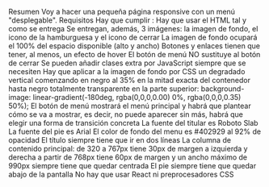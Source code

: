 Resumen
Voy a hacer una pequeña página responsive con un menú "desplegable".
Requisitos
Hay que cumplir :
Hay que usar el HTML tal y como se entrega
Se entregan, además, 3 imágenes: la imagen de fondo, el icono de la hamburguesa y el icono de cerrar
La imagen de fondo ocupará el 100% del espacio disponible (alto y ancho)
Botones y enlaces tienen que tener, al menos, un efecto de hover
El botón de menú NO sustituye al botón de cerrar
Se pueden añadir clases extra por JavaScript siempre que se necesiten
Hay que aplicar a la imagen de fondo por CSS un degradado vertical comenzando en negro al 35% en la mitad exacta del contenedor hasta negro totalmente transparente en la parte superior:
background-image: linear-gradient(-180deg, rgba(0,0,0,0.00) 0%, rgba(0,0,0,0.35) 50%);
El botón de menú mostrará el menú principal y habrá que plantear cómo se va a mostrar, es decir, no puede aparecer sin más, habrá que elegir una forma de transición concreta
La fuente del titular es Roboto Slab
La fuente del pie es Arial
El color de fondo del menu es #402929 al 92% de opacidad
El título siempre tiene que ir en dos líneas
La columna de contenido principal:
de 320 a 767px tiene 30px de margen a izquierda y derecha
a partir de 768px tiene 60px de margen y un ancho máximo de 990px
siempre tiene que quedar centrada
El pie siempre tiene que quedar abajo de la pantalla
No hay que usar React ni preprocesadores CSS
